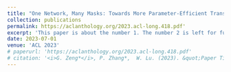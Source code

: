 ```yaml
---
title: "One Network, Many Masks: Towards More Parameter-Efficient Transfer Learning"
collection: publications
permalink: https://aclanthology.org/2023.acl-long.418.pdf'
excerpt: 'This paper is about the number 1. The number 2 is left for future work.'
date: 2023-07-01
venue: 'ACL 2023'
# paperurl: 'https://aclanthology.org/2023.acl-long.418.pdf'
# citation: '<i>G. Zeng*</i>, P. Zhang*,  W. Lu. (2023). &quot;Paper Title Number 1.&quot; <i>ACL 2023</i>. 1(1).'
---
```

<!-- This paper is about the number 1. The number 2 is left for future work. -->

<!-- [Download paper here](https://aclanthology.org/2023.acl-long.418.pdf) -->
